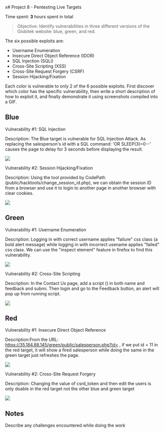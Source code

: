 x# Project 8 - Pentesting Live Targets

Time spent: **3** hours spent in total

> Objective: Identify vulnerabilities in three different versions of the Globitek website: blue, green, and red.

The six possible exploits are:

* Username Enumeration
* Insecure Direct Object Reference (IDOR)
* SQL Injection (SQLi)
* Cross-Site Scripting (XSS)
* Cross-Site Request Forgery (CSRF)
* Session Hijacking/Fixation

Each color is vulnerable to only 2 of the 6 possible exploits. First discover which color has the specific vulnerability, then write a short description of how to exploit it, and finally demonstrate it using screenshots compiled into a GIF.

## Blue

Vulnerability #1: SQL Injection

Description: The Blue target is vulnerable for SQL Injection Attack. As replacing the salesperson's id with a SQL command: 'OR SLEEP(3)=0--' causes the page to delay for 3 seconds before displaying the result.

<img src="http://g.recordit.co/cZjbTwM49Q.gif">

Vulnerability #2: Session Hijacking/Fixation

Description: Using the tool provided by CodePath (public/hacktools/change_session_id.php), we can obtain the session ID from a browser and use it to login to another page in another browser with clear cookies.

<img src="http://g.recordit.co/VmE1eHk27J.gif">

## Green

Vulnerability #1: Username Enumeration

Description: Logging in with correct username applies "failure" css class (a bold alert message) while logging in with incorrect usename applies "failed" css class. We can use the "inspect element" feature in firefox to find this vulnerability.

<img src="http://g.recordit.co/uCteXlTk8p.gif">

Vulnerability #2: Cross-Site Scripting

Description: In the Contact Us page, add a script (<script>alert(‘XSS Attack Found by LeDuy!’)</script>) in both name and feedback and submi. Then login and go to the Feedback button, an alert will pop up from running script.

<img src="http://g.recordit.co/wtK2QMQuCE.gif">


## Red

Vulnerability #1:  Insecure Direct Object Reference

Description:From the URL: https://35.184.88.145/green/public/salesperson.php?id= , if we put id = 11 in the red target, it will show a fired salesperson while doing the same in the green target just refreshes the page.

<img src="http://g.recordit.co/36msh9P1PJ.gif">

Vulnerability #2:  Cross-Site Request Forgery

Description: Changing the value of csrd_token and then edit the users is only doable in the red target not the other blue and green target

<img src="http://g.recordit.co/LXgKYNZuiD.gif">


## Notes

Describe any challenges encountered while doing the work
